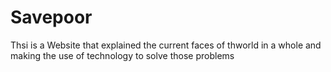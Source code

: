 # Savepoor 
Thsi is a Website that explained the current faces of thworld in a whole and making the use of technology to solve those problems 
